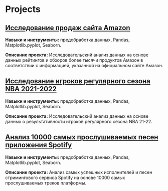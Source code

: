 # Projects

## [Исследование продаж сайта Amazon](https://github.com/mzfas/projects/blob/main/Amazon%20Sales.ipynb)
**Навыки и инструменты:** предобработка данных, Pandas, Matplotlib.pyplot, Seaborn.

**Описание проекта:** Исследовательский анализ данных на основе данных рейтингов и обзоров более тысячи продуктов Амазон в соответствии с информацией, указанной на официальном сайте Амазон.



## [Исследование игроков регулярного сезона NBA 2021-2022](https://github.com/mzfas/projects/blob/main/NBA.ipynb)
**Навыки и инструменты:** предобработка данных, Pandas, Matplotlib.pyplot, Seaborn.

**Описание проекта:** Исследовательский анализ данных на основе данных о результативности игроков регулярного сезона NBA 21-22. 



## [Анализ 10000 самых прослушиваемых песен приложения Spotify](https://github.com/mzfas/projects/blob/main/spotify.ipynb)
**Навыки и инструменты:** предобработка данных, Pandas, Matplotlib.pyplot, Seaborn.

**Описание проекта:** Анализ самых успешных исполнителей и песен стримингового сервиса Spotify на основе 10000 самых прослушиваемых треков платформы.
